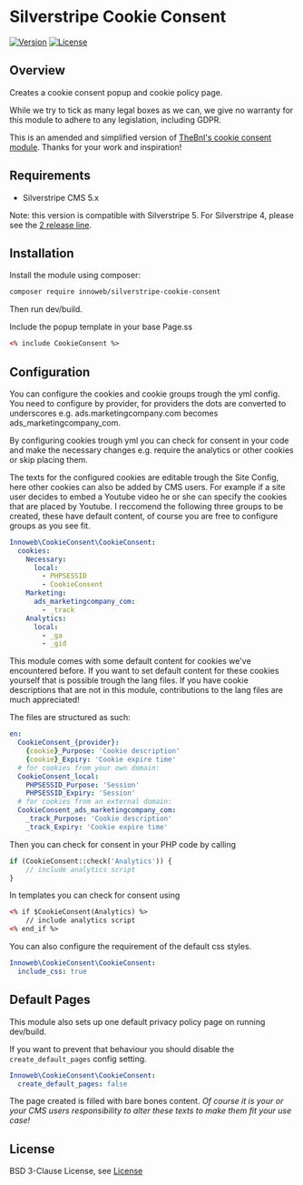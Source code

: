 # Silverstripe Cookie Consent

[![Version](http://img.shields.io/packagist/v/innoweb/silverstripe-cookie-consent.svg?style=flat-square)](https://packagist.org/packages/innoweb/silverstripe-cookie-consent)
[![License](http://img.shields.io/packagist/l/innoweb/silverstripe-cookie-consent.svg?style=flat-square)](license.md)

## Overview

Creates a cookie consent popup and cookie policy page. 

While we try to tick as many legal boxes as we can, we give no warranty for this module to adhere to any legislation, including GDPR.

This is an amended and simplified version of [TheBnl's cookie consent module](https://github.com/TheBnl/silverstripe-cookie-consent). Thanks for your work and inspiration!

## Requirements

* Silverstripe CMS 5.x

Note: this version is compatible with Silverstripe 5. For Silverstripe 4, please see the [2 release line](https://github.com/xini/silverstripe-cookie-consent/tree/2).

## Installation

Install the module using composer:
```bash
composer require innoweb/silverstripe-cookie-consent
```

Then run dev/build.

Include the popup template in your base Page.ss
```html
<% include CookieConsent %>
```

## Configuration
You can configure the cookies and cookie groups trough the yml config. You need to configure by provider, 
for providers the dots are converted to underscores e.g. ads.marketingcompany.com becomes ads_marketingcompany_com.

By configuring cookies trough yml you can check for consent in your code and make the necessary changes e.g. require
the analytics or other cookies or skip placing them.

The texts for the configured cookies are editable trough the Site Config, here other cookies can also be added by CMS
users.
For example if a site user decides to embed a Youtube video he or she can specify the cookies that are placed by Youtube.
I reccomend the following three groups to be created, these have default content, of course you are free to configure 
groups as you see fit.
```yaml
Innoweb\CookieConsent\CookieConsent:
  cookies:
    Necessary:
      local:
        - PHPSESSID
        - CookieConsent
    Marketing:
      ads_marketingcompany_com:
        - _track
    Analytics:
      local:
        - _ga
        - _gid
```

This module comes with some default content for cookies we've encountered before. If you want to set default content 
for these cookies yourself that is possible trough the lang files. If you have cookie descriptions that are not in 
this module, contributions to the lang files are much appreciated!

The files are structured as such:
```yaml
en:
  CookieConsent_{provider}:
    {cookie}_Purpose: 'Cookie description'
    {cookie}_Expiry: 'Cookie expire time'
  # for cookies from your own domain:
  CookieConsent_local:
    PHPSESSID_Purpose: 'Session'
    PHPSESSID_Expiry: 'Session'
  # for cookies from an external domain:
  CookieConsent_ads_marketingcompany_com:
    _track_Purpose: 'Cookie description'
    _track_Expiry: 'Cookie expire time'
```

Then you can check for consent in your PHP code by calling
```php
if (CookieConsent::check('Analytics')) {
    // include analytics script
}
```

In templates you can check for consent using
```html
<% if $CookieConsent(Analytics) %>
    // include analytics script
<% end_if %>
```

You can also configure the requirement of the default css styles.

```yaml
Innoweb\CookieConsent\CookieConsent:
  include_css: true
```

## Default Pages

This module also sets up one default privacy policy page on running dev/build.

If you want to prevent that behaviour you should disable the `create_default_pages` config setting.

```yaml
Innoweb\CookieConsent\CookieConsent:
  create_default_pages: false
```

The page created is filled with bare bones content. 
_Of course it is your or your CMS users responsibility to alter these texts to make them fit your use case!_

## License

BSD 3-Clause License, see [License](license.md)
